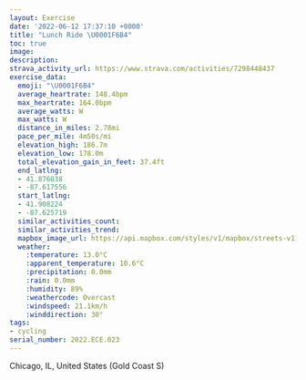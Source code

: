 ```yaml
---
layout: Exercise
date: '2022-06-12 17:37:10 +0000'
title: "Lunch Ride \U0001F6B4"
toc: true
image:
description:
strava_activity_url: https://www.strava.com/activities/7298448437
exercise_data:
  emoji: "\U0001F6B4"
  average_heartrate: 148.4bpm
  max_heartrate: 164.0bpm
  average_watts: W
  max_watts: W
  distance_in_miles: 2.78mi
  pace_per_mile: 4m50s/mi
  elevation_high: 186.7m
  elevation_low: 178.0m
  total_elevation_gain_in_feet: 37.4ft
  end_latlng:
  - 41.876038
  - -87.617556
  start_latlng:
  - 41.908224
  - -87.625719
  similar_activities_count:
  similar_activities_trend:
  mapbox_image_url: https://api.mapbox.com/styles/v1/mapbox/streets-v11/static/path-5+787af2-1.0(kex~FvkyuOz%40wAHG%7CAWdCi%40LAd%40Mr%40IrAWL%3FZEt%40QLAZKLKLElBe%40r%40WpGyAp%40%5B%60%40%5B%7C%40qAXm%40Z_APq%40RuA%5EsGLeANs%40P%5DRY%5E%5BpFyCfBeAXMhF_DbBmA%7C%40s%40f%40QXO%60JmF%7C%40s%40bBgAtB_Bb%40QVQp%40%5D%7C%40Wt%40Cd%40%3FZAL%40VTLFf%40%40bAGT%3Fb%40MVBNCz%40%40l%40I%7CB%40j%40D%5EL%7C%40TJE%3FEDABHBGGKEAt%40MBGV%5DDBPADPBBDADIDHNFb%40F%5EIbAIv%40A%60AS%5EOK%40F%40~AKh%40%3FhAGR%3FRCzAGRE%60%40STEz%40AJBhCHZHd%40%5Ef%40r%40%5Cz%40T%60AJtABrDJr%40Tp%40Zh%40b%40b%40VRtBhAt%40NfAFb%40CjCAv%40BpB%3FtACXBNCLB%5CC%7CB%3Fx%40CzHIDB%3FpBFn%40E%7CAFIRk%40%40%7B%40CMGKIG%7B%40G),pin-s-s+e5b22e(-87.62572,41.90822),pin-s-f+89ae00(-87.61756000000005,41.87602999999995)/auto/800x800?access_token=pk.eyJ1Ijoiam9zaGJlY2ttYW4iLCJhIjoiY205eWR2aDd1MWZ6djJrbXc4a3M0bWZleiJ9.XiG9OWkNcZk2QzjJbxLB4A
  weather:
    :temperature: 13.0°C
    :apparent_temperature: 10.6°C
    :precipitation: 0.0mm
    :rain: 0.0mm
    :humidity: 89%
    :weathercode: Overcast
    :windspeed: 21.1km/h
    :winddirection: 30°
tags:
- cycling
serial_number: 2022.ECE.023
---
```

Chicago, IL, United States (Gold Coast S)
